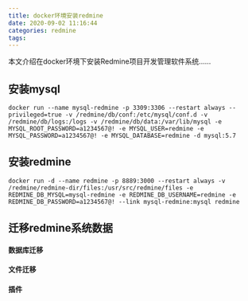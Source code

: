 ```yaml
---
title: docker环境安装redmine
date: 2020-09-02 11:16:44
categories: redmine
tags:
---
```


本文介绍在docker环境下安装Redmine项目开发管理软件系统……

## 安装mysql

```shell script
docker run --name mysql-redmine -p 3309:3306 --restart always --privileged=true -v /redmine/db/conf:/etc/mysql/conf.d -v /redmine/db/logs:/logs -v /redmine/db/data:/var/lib/mysql -e MYSQL_ROOT_PASSWORD=a1234567@! -e MYSQL_USER=redmine -e MYSQL_PASSWORD=a1234567@! -e MYSQL_DATABASE=redmine -d mysql:5.7
```


## 安装redmine

```shell script
docker run -d --name redmine -p 8889:3000 --restart always -v /redmine/redmine-dir/files:/usr/src/redmine/files -e REDMINE_DB_MYSQL=mysql-redmine -e REDMINE_DB_USERNAME=redmine -e REDMINE_DB_PASSWORD=a1234567@! --link mysql-redmine:mysql redmine
```

## 迁移redmine系统数据

#### 数据库迁移


#### 文件迁移


#### 插件

